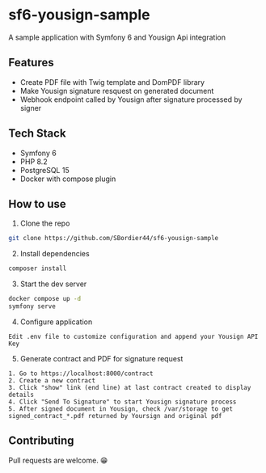 # sf6-yousign-sample

A sample application with Symfony 6 and Yousign Api integration


## Features
- Create PDF file with Twig template and DomPDF library
- Make Yousign signature resquest on generated document
- Webhook endpoint called by Yousign after signature processed by signer


## Tech Stack
- Symfony 6
- PHP 8.2
- PostgreSQL 15
- Docker with compose plugin


## How to use
1. Clone the repo
``` bash
git clone https://github.com/SBordier44/sf6-yousign-sample
```


2. Install dependencies
``` bash
composer install
```


3. Start the dev server
``` bash
docker compose up -d
symfony serve
```


4. Configure application
```
Edit .env file to customize configuration and append your Yousign API Key
```


5. Generate contract and PDF for signature request
```
1. Go to https://localhost:8000/contract
2. Create a new contract
3. Click "show" link (end line) at last contract created to display details
4. Click "Send To Signature" to start Yousign signature process
5. After signed document in Yousign, check /var/storage to get signed_contract_*.pdf returned by Yoursign and original pdf
```


## Contributing
Pull requests are welcome. 😁
